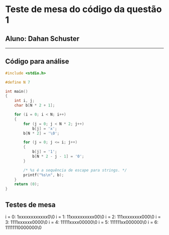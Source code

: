 # Teste de mesa do código da questão 1

## Aluno: Dahan Schuster

---

## Código para análise

``` c
#include <stdio.h>

#define N 7

int main()
{
    int i, j;
    char b[N * 2 + 1];

    for (i = 0; i < N; i++)
    {
        for (j = 0; j < N * 2; j++)
            b[j] = 'x';
        b[N * 2] = '\0';

        for (j = 0; j <= i; j++)
        {
            b[j] = '1';
            b[N * 2 - j - 1] = '0';
        }

        /* %s é a sequência de escape para strings. */
        printf("%s\n", b);
    }
    return (0);
}
```

## Testes de mesa

i = 0: 1xxxxxxxxxxxx0\0
i = 1: 11xxxxxxxxxx00\0
i = 2: 111xxxxxxxx000\0
i = 3: 1111xxxxxx0000\0
i = 4: 11111xxxx00000\0
i = 5: 111111xx000000\0
i = 6: 11111110000000\0
